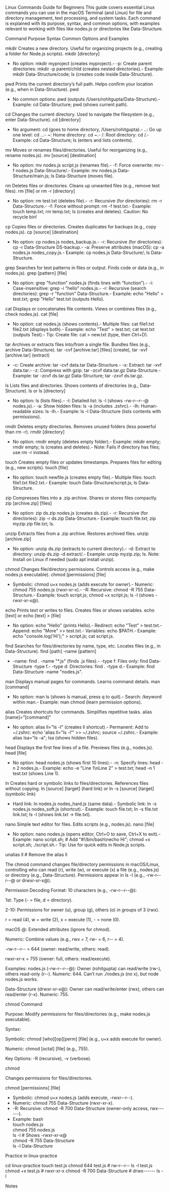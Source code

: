 Linux Commands Guide for Beginners
This guide covers essential Linux commands you can use in the macOS Terminal (and Linux) for file and directory management, text processing, and system tasks. Each command is explained with its purpose, syntax, and common options, with examples relevant to working with files like nodes.js or directories like Data-Structure.



Command
Purpose
Syntax
Common Options and Examples



mkdir
Creates a new directory. Useful for organizing projects (e.g., creating a folder for Node.js scripts).
mkdir [directory]
- No option: mkdir myproject (creates myproject).- -p: Create parent directories: mkdir -p parent/child (creates nested directories).- Example: mkdir Data-Structure/code; ls (creates code inside Data-Structure).


pwd
Prints the current directory’s full path. Helps confirm your location (e.g., when in Data-Structure).
pwd
- No common options: pwd (outputs /Users/rohitgupta/Data-Structure).- Example: cd Data-Structure; pwd (shows current path).


cd
Changes the current directory. Used to navigate the filesystem (e.g., enter Data-Structure).
cd [directory]
- No argument: cd (goes to home directory, /Users/rohitgupta).- ..: Go up one level: cd ...- ~: Home directory: cd ~.- /: Root directory: cd /.- Example: cd Data-Structure; ls (enters and lists contents).


mv
Moves or renames files/directories. Useful for reorganizing (e.g., rename nodes.js).
mv [source] [destination]
- No option: mv nodes.js script.js (renames file).- -f: Force overwrite: mv -f nodes.js Data-Structure/.- Example: mv nodes.js Data-Structure/main.js; ls Data-Structure (moves file).


rm
Deletes files or directories. Cleans up unwanted files (e.g., remove test files).
rm [file] or rm -r [directory]
- No option: rm test.txt (deletes file).- -r: Recursive (for directories): rm -r Data-Structure.- -f: Force without prompt: rm -f test.txt.- Example: touch temp.txt; rm temp.txt; ls (creates and deletes). Caution: No recycle bin!


cp
Copies files or directories. Creates duplicates for backups (e.g., copy nodes.js).
cp [source] [destination]
- No option: cp nodes.js nodes_backup.js.- -r: Recursive (for directories): cp -r Data-Structure DS-backup.- -a: Preserve attributes (macOS): cp -a nodes.js nodes_copy.js.- Example: cp nodes.js Data-Structure/; ls Data-Structure.


grep
Searches for text patterns in files or output. Finds code or data (e.g., in nodes.js).
grep [pattern] [file]
- No option: grep "function" nodes.js (finds lines with “function”).- -i: Case-insensitive: grep -i "hello" nodes.js.- -r: Recursive (search directories): grep -r "function" Data-Structure.- Example: echo "Hello" > test.txt; grep "Hello" test.txt (outputs Hello).


cat
Displays or concatenates file contents. Views or combines files (e.g., check nodes.js).
cat [file]
- No option: cat nodes.js (shows contents).- Multiple files: cat file1.txt file2.txt (displays both).- Example: echo "Test" > test.txt; cat test.txt (outputs Test).- Tip: Create file: cat > new.txt (type, then Ctrl+D).


tar
Archives or extracts files into/from a single file. Bundles files (e.g., archive Data-Structure).
tar -cvf [archive.tar] [files] (create), tar -xvf [archive.tar] (extract)
- -c: Create archive: tar -cvf data.tar Data-Structure.- -x: Extract: tar -xvf data.tar.- -z: Compress with gzip: tar -zcvf data.tar.gz Data-Structure.- Example: tar -zcvf ds.tar.gz Data-Structure; tar -zxvf ds.tar.gz.


ls
Lists files and directories. Shows contents of directories (e.g., Data-Structure).
ls or ls [directory]
- No option: ls (lists files).- -l: Detailed list: ls -l (shows -rw-r--r--@ nodes.js).- -a: Show hidden files: ls -a (includes .zshrc).- -lh: Human-readable sizes: ls -lh.- Example: ls -l Data-Structure (lists contents with permissions).


rmdir
Deletes empty directories. Removes unused folders (less powerful than rm -r).
rmdir [directory]
- No option: rmdir empty (deletes empty folder).- Example: mkdir empty; rmdir empty; ls (creates and deletes).- Note: Fails if directory has files; use rm -r instead.


touch
Creates empty files or updates timestamps. Prepares files for editing (e.g., new scripts).
touch [file]
- No option: touch newfile.js (creates empty file).- Multiple files: touch file1.txt file2.txt.- Example: touch Data-Structure/script.js; ls Data-Structure.


zip
Compresses files into a .zip archive. Shares or stores files compactly.
zip [archive.zip] [files]
- No option: zip ds.zip nodes.js (creates ds.zip).- -r: Recursive (for directories): zip -r ds.zip Data-Structure.- Example: touch file.txt; zip myzip.zip file.txt; ls.


unzip
Extracts files from a .zip archive. Restores archived files.
unzip [archive.zip]
- No option: unzip ds.zip (extracts to current directory).- -d: Extract to directory: unzip ds.zip -d extract/.- Example: unzip myzip.zip; ls. Note: Install on Linux if needed (sudo apt install unzip).


chmod
Changes file/directory permissions. Controls access (e.g., make nodes.js executable).
chmod [permissions] [file]
- Symbolic: chmod u+x nodes.js (adds execute for owner).- Numeric: chmod 755 nodes.js (rwxr-xr-x).- -R: Recursive: chmod -R 755 Data-Structure.- Example: touch script.js; chmod +x script.js; ls -l (shows -rwxr-xr-x@).


echo
Prints text or writes to files. Creates files or shows variables.
echo [text] or echo [text] > [file]
- No option: echo "Hello" (prints Hello).- Redirect: echo "Test" > test.txt.- Append: echo "More" >> test.txt.- Variables: echo $PATH.- Example: echo "console.log('Hi');" > script.js; cat script.js.


find
Searches for files/directories by name, type, etc. Locates files (e.g., in Data-Structure).
find [path] -name [pattern]
- -name: find . -name "*.js" (finds .js files).- -type f: Files only: find Data-Structure -type f.- -type d: Directories: find . -type d.- Example: find Data-Structure -name "nodes.js".


man
Displays manual pages for commands. Learns command details.
man [command]
- No option: man ls (shows ls manual, press q to quit).- Search: /keyword within man.- Example: man chmod (learn permission options).


alias
Creates shortcuts for commands. Simplifies repetitive tasks.
alias [name]="[command]"
- No option: alias ll="ls -l" (creates ll shortcut).- Permanent: Add to ~/.zshrc: echo 'alias ll="ls -l"' >> ~/.zshrc; source ~/.zshrc.- Example: alias lsa="ls -a"; lsa (shows hidden files).


head
Displays the first few lines of a file. Previews files (e.g., nodes.js).
head [file]
- No option: head nodes.js (shows first 10 lines).- -n: Specify lines: head -n 2 nodes.js.- Example: echo -e "Line 1\nLine 2" > test.txt; head -n 1 test.txt (shows Line 1).


ln
Creates hard or symbolic links to files/directories. References files without copying.
ln [source] [target] (hard link) or ln -s [source] [target] (symbolic link)
- Hard link: ln nodes.js nodes_hard.js (same data).- Symbolic link: ln -s nodes.js nodes_soft.js (shortcut).- Example: touch file.txt; ln -s file.txt link.txt; ls -l (shows link.txt -> file.txt).


nano
Simple text editor for files. Edits scripts (e.g., nodes.js).
nano [file]
- No option: nano nodes.js (opens editor, Ctrl+O to save, Ctrl+X to exit).- Example: nano script.sh; # Add "#!/bin/bash\necho Hi"; chmod +x script.sh; ./script.sh.- Tip: Use for quick edits in Node.js scripts.

unalias ll        # Remove the alias
ll


The chmod command changes file/directory permissions in macOS/Linux, controlling who can read (r), write (w), or execute (x) a file (e.g., nodes.js) or directory (e.g., Data-Structure). Permissions appear in ls -l (e.g., -rw-r--r--@ or drwxr-xr-x@).

Permission Decoding
Format: 10 characters (e.g., -rw-r--r--@):

1st: Type (- = file, d = directory).

2-10: Permissions for owner (u), group (g), others (o) in groups of 3 (rwx).

r = read (4), w = write (2), x = execute (1), - = none (0).

macOS @: Extended attributes (ignore for chmod).

Numeric: Combine values (e.g., rwx = 7, rw- = 6, r-- = 4).

-rw-r--r-- = 644 (owner: read/write, others: read).

rwxr-xr-x = 755 (owner: full, others: read/execute).

Examples:
nodes.js (-rw-r--r--@): Owner (rohitgupta) can read/write (rw-), others read-only (r--). Numeric: 644. Can’t run ./nodes.js (no x), but node nodes.js works.


Data-Structure (drwxr-xr-x@): Owner can read/write/enter (rwx), others can read/enter (r-x). Numeric: 755.

chmod Command





Purpose: Modify permissions for files/directories (e.g., make nodes.js executable).



Syntax:

Symbolic: chmod [who][op][perm] [file] (e.g., u+x adds execute for owner).

Numeric: chmod [octal] [file] (e.g., 755).

Key Options: -R (recursive), -v (verbose).

chmod

Changes permissions for files/directories.

chmod [permissions] [file]


- Symbolic: chmod u+x nodes.js (adds execute, -rwxr--r--).
- Numeric: chmod 755 Data-Structure (rwxr-xr-x).
- -R: Recursive: chmod -R 700 Data-Structure (owner-only access, rwx------).
- Example: 
bash<br> touch nodes.js<br> chmod 755 nodes.js<br> ls -l # Shows -rwxr-xr-x@<br> chmod -R 755 Data-Structure<br> ls -l Data-Structure<br>

Practice in linux-practice

cd linux-practice
touch test.js
chmod 644 test.js     # rw-r--r--
ls -l test.js
chmod +x test.js      # rwxr-xr-x
chmod -R 700 Data-Structure  # drwx------
ls -l

Notes
